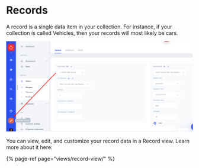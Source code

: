 # Records

A record is a single data item in your collection. For instance, if your collection is called Vehicles, then your records will most likely be cars. 

![](../.gitbook/assets/image%20%2820%29.png)

You can view, edit, and customize your record data in a Record view. Learn more about it here:

{% page-ref page="views/record-view/" %}

